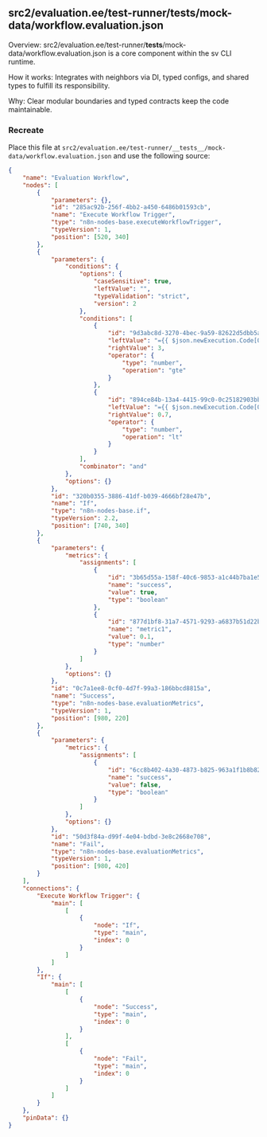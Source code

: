 ## src2/evaluation.ee/test-runner/__tests__/mock-data/workflow.evaluation.json

Overview: src2/evaluation.ee/test-runner/__tests__/mock-data/workflow.evaluation.json is a core component within the sv CLI runtime.

How it works: Integrates with neighbors via DI, typed configs, and shared types to fulfill its responsibility.

Why: Clear modular boundaries and typed contracts keep the code maintainable.

### Recreate

Place this file at `src2/evaluation.ee/test-runner/__tests__/mock-data/workflow.evaluation.json` and use the following source:

```json
{
	"name": "Evaluation Workflow",
	"nodes": [
		{
			"parameters": {},
			"id": "285ac92b-256f-4bb2-a450-6486b01593cb",
			"name": "Execute Workflow Trigger",
			"type": "n8n-nodes-base.executeWorkflowTrigger",
			"typeVersion": 1,
			"position": [520, 340]
		},
		{
			"parameters": {
				"conditions": {
					"options": {
						"caseSensitive": true,
						"leftValue": "",
						"typeValidation": "strict",
						"version": 2
					},
					"conditions": [
						{
							"id": "9d3abc8d-3270-4bec-9a59-82622d5dbb5a",
							"leftValue": "={{ $json.newExecution.Code[0].data.main[0].length }}",
							"rightValue": 3,
							"operator": {
								"type": "number",
								"operation": "gte"
							}
						},
						{
							"id": "894ce84b-13a4-4415-99c0-0c25182903bb",
							"leftValue": "={{ $json.newExecution.Code[0].data.main[0][0].json.random }}",
							"rightValue": 0.7,
							"operator": {
								"type": "number",
								"operation": "lt"
							}
						}
					],
					"combinator": "and"
				},
				"options": {}
			},
			"id": "320b0355-3886-41df-b039-4666bf28e47b",
			"name": "If",
			"type": "n8n-nodes-base.if",
			"typeVersion": 2.2,
			"position": [740, 340]
		},
		{
			"parameters": {
				"metrics": {
					"assignments": [
						{
							"id": "3b65d55a-158f-40c6-9853-a1c44b7ba1e5",
							"name": "success",
							"value": true,
							"type": "boolean"
						},
						{
							"id": "877d1bf8-31a7-4571-9293-a6837b51d22b",
							"name": "metric1",
							"value": 0.1,
							"type": "number"
						}
					]
				},
				"options": {}
			},
			"id": "0c7a1ee8-0cf0-4d7f-99a3-186bbcd8815a",
			"name": "Success",
			"type": "n8n-nodes-base.evaluationMetrics",
			"typeVersion": 1,
			"position": [980, 220]
		},
		{
			"parameters": {
				"metrics": {
					"assignments": [
						{
							"id": "6cc8b402-4a30-4873-b825-963a1f1b8b82",
							"name": "success",
							"value": false,
							"type": "boolean"
						}
					]
				},
				"options": {}
			},
			"id": "50d3f84a-d99f-4e04-bdbd-3e8c2668e708",
			"name": "Fail",
			"type": "n8n-nodes-base.evaluationMetrics",
			"typeVersion": 1,
			"position": [980, 420]
		}
	],
	"connections": {
		"Execute Workflow Trigger": {
			"main": [
				[
					{
						"node": "If",
						"type": "main",
						"index": 0
					}
				]
			]
		},
		"If": {
			"main": [
				[
					{
						"node": "Success",
						"type": "main",
						"index": 0
					}
				],
				[
					{
						"node": "Fail",
						"type": "main",
						"index": 0
					}
				]
			]
		}
	},
	"pinData": {}
}

```
